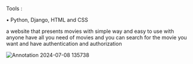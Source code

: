 Tools : 

• Python, Django, HTML and CSS

a website that presents movies with simple way and easy to use with anyone have all you need of movies and you can search for the movie you want and have authentication and authorization

![Annotation 2024-07-08 135738](https://github.com/AhmedMahmoud107/netflix/assets/174530989/e8ee517a-baf9-41a2-a6d5-fa553ebce695)
